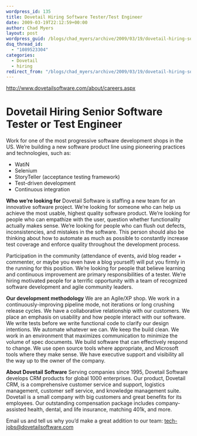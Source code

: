 ```yaml
---
wordpress_id: 135
title: Dovetail Hiring Software Tester/Test Engineer
date: 2009-03-19T22:12:59+00:00
author: Chad Myers
layout: post
wordpress_guid: /blogs/chad_myers/archive/2009/03/19/dovetail-hiring-software-tester-test-engineer.aspx
dsq_thread_id:
  - "1089523304"
categories:
  - Dovetail
  - hiring
redirect_from: "/blogs/chad_myers/archive/2009/03/19/dovetail-hiring-software-tester-test-engineer.aspx/"
---
```

<http://www.dovetailsoftware.com/about/careers.aspx>

# Dovetail Hiring Senior Software Tester or Test Engineer

Work for one of the most progressive software development shops in the US. We’re building a new software product line using pioneering practices and technologies, such as:

  * WatiN 
  * Selenium 
  * StoryTeller (acceptance testing framework) 
  * Test-driven development 
  * Continuous integration

**Who we’re looking for** Dovetail Software is staffing a new team for an innovative software project. We’re looking for someone who can help us achieve the most usable, highest quality software product. We&#8217;re looking for people who can empathize with the user, question whether functionality actually makes sense. We&#8217;re looking for people who can flush out defects, inconsistencies, and mistakes in the software. This person should also be thinking about how to automate as much as possible to constantly increase test coverage and enforce quality throughout the development process.

Participation in the community (attendance of events, avid blog reader + commenter, or maybe you even have a blog yourself) will put you firmly in the running for this position. We’re looking for people that believe learning and continuous improvement are primary responsibilities of a tester. We’re hiring motivated people for a terrific opportunity with a team of recognized software development and agile community leaders.

**Our development methodology** We are an Agile/XP shop. We work in a continuously-improving pipeline mode, not iterations or long crushing release cycles. We have a collaborative relationship with our customers. We place an emphasis on usability and how people interact with our software. We write tests before we write functional code to clarify our design intentions. We automate whatever we can. We keep the build clean. We work in an environment that maximizes communication to minimize the volume of spec documents. We build software that can effectively respond to change. We use open source tools where appropriate, and Microsoft tools where they make sense. We have executive support and visibility all the way up to the owner of the company.

**About Dovetail Software** Serving companies since 1995, Dovetail Software develops CRM products for global 1000 enterprises. Our product, Dovetail CRM, is a comprehensive customer service and support, logistics management, customer self service, and knowledge management suite. Dovetail is a small company with big customers and great benefits for its employees. Our outstanding compensation package includes company-assisted health, dental, and life insurance, matching 401k, and more.

Email us and tell us why you’d make a great addition to our team: <tech-jobs@dovetailsoftware.com>